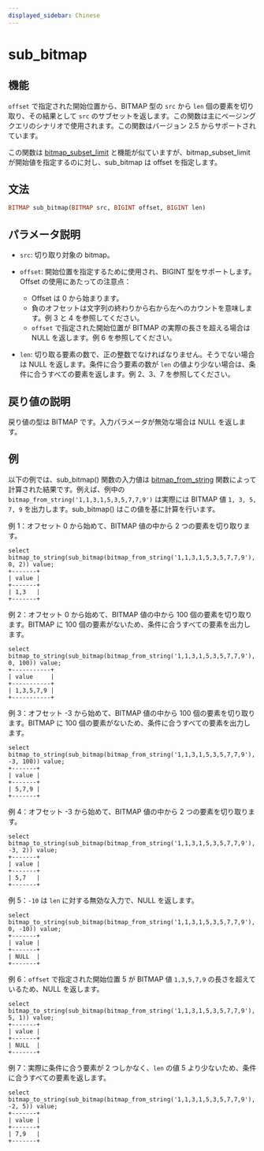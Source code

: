 ```yaml
---
displayed_sidebar: Chinese
---
```


# sub_bitmap

## 機能

`offset` で指定された開始位置から、BITMAP 型の `src` から `len` 個の要素を切り取り、その結果として `src` のサブセットを返します。この関数は主にページングクエリのシナリオで使用されます。この関数はバージョン 2.5 からサポートされています。

この関数は [bitmap_subset_limit](./bitmap_subset_limit.md) と機能が似ていますが、bitmap_subset_limit が開始値を指定するのに対し、sub_bitmap は offset を指定します。

## 文法

```Haskell
BITMAP sub_bitmap(BITMAP src, BIGINT offset, BIGINT len)
```

## パラメータ説明

- `src`: 切り取り対象の bitmap。
- `offset`: 開始位置を指定するために使用され、BIGINT 型をサポートします。Offset の使用にあたっての注意点：

  - Offset は 0 から始まります。
  - 負のオフセットは文字列の終わりから右から左へのカウントを意味します。例 3 と 4 を参照してください。
  - `offset` で指定された開始位置が BITMAP の実際の長さを超える場合は NULL を返します。例 6 を参照してください。

- `len`: 切り取る要素の数で、正の整数でなければなりません。そうでない場合は NULL を返します。条件に合う要素の数が `len` の値より少ない場合は、条件に合うすべての要素を返します。例 2、3、7 を参照してください。

## 戻り値の説明

戻り値の型は BITMAP です。入力パラメータが無効な場合は NULL を返します。

## 例

以下の例では、sub_bitmap() 関数の入力値は [bitmap_from_string](./bitmap_from_string.md) 関数によって計算された結果です。例えば、例中の `bitmap_from_string('1,1,3,1,5,3,5,7,7,9')` は実際には BITMAP 値 `1, 3, 5, 7, 9` を出力します。sub_bitmap() はこの値を基に計算を行います。

例 1：オフセット 0 から始めて、BITMAP 値の中から 2 つの要素を切り取ります。

```Plaintext
select bitmap_to_string(sub_bitmap(bitmap_from_string('1,1,3,1,5,3,5,7,7,9'), 0, 2)) value;
+-------+
| value |
+-------+
| 1,3   |
+-------+
```

例 2：オフセット 0 から始めて、BITMAP 値の中から 100 個の要素を切り取ります。BITMAP に 100 個の要素がないため、条件に合うすべての要素を出力します。

```Plaintext
select bitmap_to_string(sub_bitmap(bitmap_from_string('1,1,3,1,5,3,5,7,7,9'), 0, 100)) value;
+-----------+
| value     |
+-----------+
| 1,3,5,7,9 |
+-----------+
```

例 3：オフセット -3 から始めて、BITMAP 値の中から 100 個の要素を切り取ります。BITMAP に 100 個の要素がないため、条件に合うすべての要素を出力します。

```Plaintext
select bitmap_to_string(sub_bitmap(bitmap_from_string('1,1,3,1,5,3,5,7,7,9'), -3, 100)) value;
+-------+
| value |
+-------+
| 5,7,9 |
+-------+
```

例 4：オフセット -3 から始めて、BITMAP 値の中から 2 つの要素を切り取ります。

```Plaintext
select bitmap_to_string(sub_bitmap(bitmap_from_string('1,1,3,1,5,3,5,7,7,9'), -3, 2)) value;
+-------+
| value |
+-------+
| 5,7   |
+-------+
```

例 5：`-10` は `len` に対する無効な入力で、NULL を返します。

```Plaintext
select bitmap_to_string(sub_bitmap(bitmap_from_string('1,1,3,1,5,3,5,7,7,9'), 0, -10)) value;
+-------+
| value |
+-------+
| NULL  |
+-------+
```

例 6：`offset` で指定された開始位置 5 が BITMAP 値 `1,3,5,7,9` の長さを超えているため、NULL を返します。

```Plain
select bitmap_to_string(sub_bitmap(bitmap_from_string('1,1,3,1,5,3,5,7,7,9'), 5, 1)) value;
+-------+
| value |
+-------+
| NULL  |
+-------+
```

例 7：実際に条件に合う要素が 2 つしかなく、`len` の値 5 より少ないため、条件に合うすべての要素を返します。

```Plain
select bitmap_to_string(sub_bitmap(bitmap_from_string('1,1,3,1,5,3,5,7,7,9'), -2, 5)) value;
+-------+
| value |
+-------+
| 7,9   |
+-------+
```

